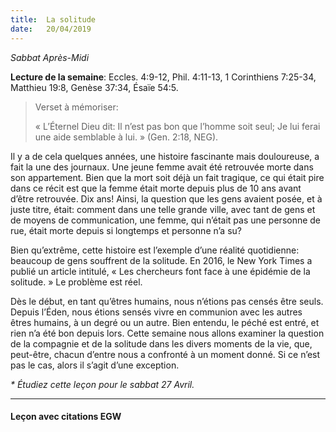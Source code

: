 ```yaml
---
title:  La solitude
date:   20/04/2019
---
```


_Sabbat Après-Midi_

**Lecture de la semaine**: Eccles. 4:9-12, Phil. 4:11-13, 1 Corinthiens 7:25-34, Matthieu 19:8, Genèse 37:34, Ésaïe 54:5.

><p>Verset à mémoriser:</p>
> « L’Éternel Dieu dit: Il n’est pas bon que l’homme soit seul; Je lui ferai une aide semblable à lui. » (Gen. 2:18, NEG).

Il y a de cela quelques années, une histoire fascinante mais douloureuse, a fait la une des journaux. Une jeune femme avait été retrouvée morte dans son appartement. Bien que la mort soit déjà un fait tragique, ce qui était pire dans ce récit est que la femme était morte depuis plus de 10 ans avant d’être retrouvée. Dix ans! Ainsi, la question que les gens avaient posée, et à juste titre, était: comment dans une telle grande ville, avec tant de gens et de moyens de communication, une femme, qui n’était pas une personne de rue, était morte depuis si longtemps et personne n’a su?

Bien qu’extrême, cette histoire est l’exemple d’une réalité quotidienne: beaucoup de gens souffrent de la solitude. En 2016, le New York Times a publié un article intitulé, « Les chercheurs font face à une épidémie de la solitude. » Le problème est réel.

Dès le début, en tant qu’êtres humains, nous n’étions pas censés être seuls. Depuis l’Éden, nous étions sensés vivre en communion avec les autres êtres humains, à un degré ou un autre. Bien entendu, le péché est entré, et rien n’a été bon depuis lors. Cette semaine nous allons examiner la question de la compagnie et de la solitude dans les divers moments de la vie, que, peut-être, chacun d’entre nous a confronté à un moment donné. Si ce n’est pas le cas, alors il s’agit d’une exception.

_* Étudiez cette leçon pour le sabbat 27 Avril._

---

#### Leçon avec citations EGW